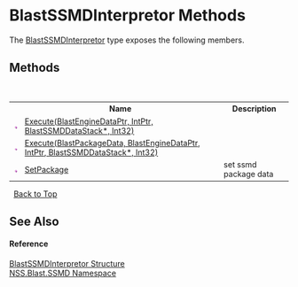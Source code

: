 # BlastSSMDInterpretor Methods
 

The <a href="ef6e6c61-2d5c-f7f3-fa24-62f5a07fd3b3.md">BlastSSMDInterpretor</a> type exposes the following members.


## Methods
&nbsp;<table><tr><th></th><th>Name</th><th>Description</th></tr><tr><td>![Public method](media/pubmethod.gif "Public method")</td><td><a href="f28b96ae-2149-073f-f07d-c6d87c7e8ead.md">Execute(BlastEngineDataPtr, IntPtr, BlastSSMDDataStack*, Int32)</a></td><td></td></tr><tr><td>![Public method](media/pubmethod.gif "Public method")</td><td><a href="9c256883-320a-77ae-7568-e1f83546da74.md">Execute(BlastPackageData, BlastEngineDataPtr, IntPtr, BlastSSMDDataStack*, Int32)</a></td><td></td></tr><tr><td>![Public method](media/pubmethod.gif "Public method")</td><td><a href="5f38dc53-cb1d-659c-1e37-36bdeb7318a1.md">SetPackage</a></td><td>
set ssmd package data</td></tr></table>&nbsp;
<a href="#blastssmdinterpretor-methods">Back to Top</a>

## See Also


#### Reference
<a href="ef6e6c61-2d5c-f7f3-fa24-62f5a07fd3b3.md">BlastSSMDInterpretor Structure</a><br /><a href="eb10f50e-de3b-3102-6f32-f499377a393f.md">NSS.Blast.SSMD Namespace</a><br />